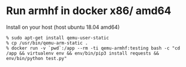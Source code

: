 # Run armhf in docker x86/ amd64


Install on your host (host ubuntu 18.04 amd64)

```
% sudo apt-get install qemu-user-static
% cp /usr/bin/qemu-arm-static .
% docker run -v `pwd`:/app --rm -ti qemu-armhf:testing bash -c "cd /app && virtualenv env && env/bin/pip3 install requests && env/bin/python test.py"
```
